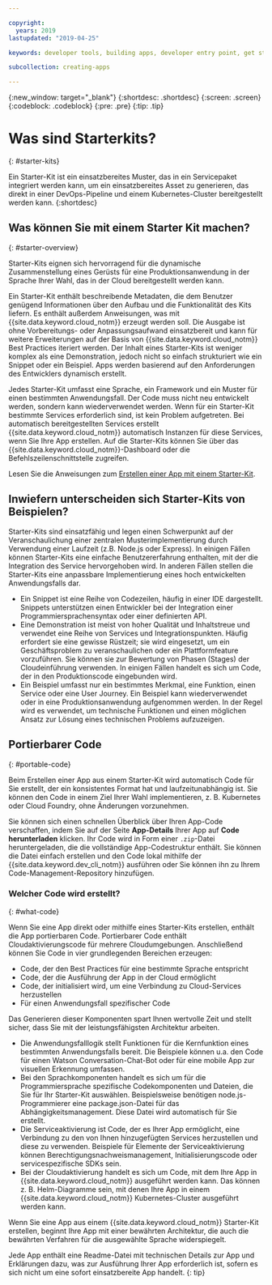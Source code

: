 ```yaml
---

copyright:
  years: 2019
lastupdated: "2019-04-25"

keywords: developer tools, building apps, developer entry point, get started coding, starter kit

subcollection: creating-apps

---
```

{:new_window: target="_blank"}
{:shortdesc: .shortdesc}
{:screen: .screen}
{:codeblock: .codeblock}
{:pre: .pre}
{:tip: .tip}

# Was sind Starterkits?
{: #starter-kits}

Ein Starter-Kit ist ein einsatzbereites Muster, das in ein Servicepaket integriert werden kann, um ein einsatzbereites Asset zu generieren, das direkt in einer DevOps-Pipeline und einem Kubernetes-Cluster bereitgestellt werden kann.
{:shortdesc}

## Was können Sie mit einem Starter Kit machen?
{: #starter-overview}

Starter-Kits eignen sich hervorragend für die dynamische Zusammenstellung eines Gerüsts für eine Produktionsanwendung in der Sprache Ihrer Wahl, das in der Cloud bereitgestellt werden kann. 

Ein Starter-Kit enthält beschreibende Metadaten, die dem Benutzer genügend Informationen über den Aufbau und die Funktionalität des Kits liefern. Es enthält außerdem Anweisungen, was mit {{site.data.keyword.cloud_notm}} erzeugt werden soll. Die Ausgabe ist ohne Vorbereitungs- oder Anpassungsaufwand einsatzbereit und kann für weitere Erweiterungen auf der Basis von {{site.data.keyword.cloud_notm}} Best Practices iteriert werden. Der Inhalt eines Starter-Kits ist weniger komplex als eine Demonstration, jedoch nicht so einfach strukturiert wie ein Snippet oder ein Beispiel. Apps werden basierend auf den Anforderungen des Entwicklers dynamisch erstellt.

Jedes Starter-Kit umfasst eine Sprache, ein Framework und ein Muster für einen bestimmten Anwendungsfall. Der Code muss nicht neu entwickelt werden, sondern kann wiederverwendet werden. Wenn für ein Starter-Kit bestimmte Services erforderlich sind, ist kein Problem aufgetreten. Bei automatisch bereitgestellten Services erstellt {{site.data.keyword.cloud_notm}} automatisch Instanzen für diese Services, wenn Sie Ihre App erstellen. Auf die Starter-Kits können Sie über das {{site.data.keyword.cloud_notm}}-Dashboard oder die Befehlszeilenschnittstelle zugreifen.

Lesen Sie die Anweisungen zum [Erstellen einer App mit einem Starter-Kit](/docs/apps?topic=creating-apps-tutorial-starterkit).

## Inwiefern unterscheiden sich Starter-Kits von Beispielen?
Starter-Kits sind einsatzfähig und legen einen Schwerpunkt auf der Veranschaulichung einer zentralen Musterimplementierung durch Verwendung einer Laufzeit (z.B. Node.js oder Express). In einigen Fällen können Starter-Kits eine einfache Benutzererfahrung enthalten, mit der die Integration des Service hervorgehoben wird. In anderen Fällen stellen die Starter-Kits eine anpassbare Implementierung eines hoch entwickelten Anwendungsfalls dar.

* Ein Snippet ist eine Reihe von Codezeilen, häufig in einer IDE dargestellt. Snippets unterstützen einen Entwickler bei der Integration einer Programmiersprachensyntax oder einer definierten API.
* Eine Demonstration ist meist von hoher Qualität und Inhaltstreue und verwendet eine Reihe von Services und Integrationspunkten. Häufig erfordert sie eine gewisse Rüstzeit; sie wird eingesetzt, um ein Geschäftsproblem zu veranschaulichen oder ein Plattformfeature vorzuführen. Sie können sie zur Bewertung von Phasen (Stages) der Cloudeinführung verwenden. In einigen Fällen handelt es sich um Code, der in den Produktionscode eingebunden wird.
* Ein Beispiel umfasst nur ein bestimmtes Merkmal, eine Funktion, einen Service oder eine User Journey. Ein Beispiel kann wiederverwendet oder in eine Produktionsanwendung aufgenommen werden. In der Regel wird es verwendet, um technische Funktionen und einen möglichen Ansatz zur Lösung eines technischen Problems aufzuzeigen.

## Portierbarer Code
{: #portable-code}

Beim Erstellen einer App aus einem Starter-Kit wird automatisch Code für Sie erstellt, der ein konsistentes Format hat und laufzeitunabhängig ist. Sie können den Code in einem Ziel Ihrer Wahl implementieren, z. B. Kubernetes oder Cloud Foundry, ohne Änderungen vorzunehmen.

Sie können sich einen schnellen Überblick über Ihren App-Code verschaffen, indem Sie auf der Seite **App-Details** Ihrer App auf **Code herunterladen** klicken. Ihr Code wird in Form einer `.zip`-Datei heruntergeladen, die die vollständige App-Codestruktur enthält. Sie können die Datei einfach erstellen und den Code lokal mithilfe der {{site.data.keyword.dev_cli_notm}} ausführen oder Sie können ihn zu Ihrem Code-Management-Repository hinzufügen.

### Welcher Code wird erstellt?
{: #what-code}

Wenn Sie eine App direkt oder mithilfe eines Starter-Kits erstellen, enthält die App portierbaren Code. Portierbarer Code enthält Cloudaktivierungscode für mehrere Cloudumgebungen. Anschließend können Sie Code in vier grundlegenden Bereichen erzeugen:
* Code, der den Best Practices für eine bestimmte Sprache entspricht
* Code, der die Ausführung der App in der Cloud ermöglicht
* Code, der initialisiert wird, um eine Verbindung zu Cloud-Services herzustellen
* Für einen Anwendungsfall spezifischer Code

Das Generieren dieser Komponenten spart Ihnen wertvolle Zeit und stellt sicher, dass Sie mit der leistungsfähigsten Architektur arbeiten.

* Die Anwendungsfalllogik stellt Funktionen für die Kernfunktion eines bestimmten Anwendungsfalls bereit. Die Beispiele können u.a. den Code für einen Watson Conversation-Chat-Bot oder für eine mobile App zur visuellen Erkennung umfassen.
* Bei den Sprachkomponenten handelt es sich um für die Programmiersprache spezifische Codekomponenten und Dateien, die Sie für Ihr Starter-Kit auswählen. Beispielsweise benötigen node.js-Programmierer eine package.json-Datei für das Abhängigkeitsmanagement. Diese Datei wird automatisch für Sie erstellt.
* Die Serviceaktivierung ist Code, der es Ihrer App ermöglicht, eine Verbindung zu den von Ihnen hinzugefügten Services herzustellen und diese zu verwenden. Beispiele für Elemente der Serviceaktivierung können Berechtigungsnachweismanagement, Initialisierungscode oder servicespezifische SDKs sein.
* Bei der Cloudaktivierung handelt es sich um Code, mit dem Ihre App in {{site.data.keyword.cloud_notm}} ausgeführt werden kann. Das können z. B. Helm-Diagramme sein, mit denen Ihre App in einem {{site.data.keyword.cloud_notm}} Kubernetes-Cluster ausgeführt werden kann.

Wenn Sie eine App aus einem {{site.data.keyword.cloud_notm}} Starter-Kit erstellen, beginnt Ihre App mit einer bewährten Architektur, die auch die bewährten Verfahren für die ausgewählte Sprache widerspiegelt.

Jede App enthält eine Readme-Datei mit technischen Details zur App und Erklärungen dazu, was zur Ausführung Ihrer App erforderlich ist, sofern es sich nicht um eine sofort einsatzbereite App handelt.
{: tip}
